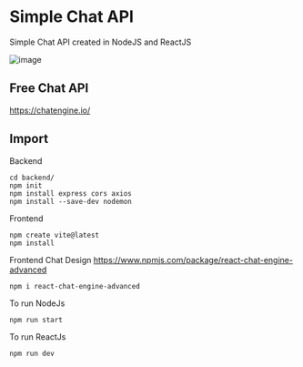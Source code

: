 # Simple Chat API 

Simple Chat API created in NodeJS and ReactJS

![image](https://github.com/kimalfred/Realtime-Chat-Web/assets/119164038/9a4bcf57-c236-4836-a8ea-419cae04f63f)

## Free Chat API 
https://chatengine.io/

## Import

Backend

```
cd backend/
npm init
npm install express cors axios
npm install --save-dev nodemon
```

Frontend

```
npm create vite@latest
npm install
```

Frontend Chat Design
https://www.npmjs.com/package/react-chat-engine-advanced
```
npm i react-chat-engine-advanced
```

To run NodeJs

```
npm run start
```
To run ReactJs

```
npm run dev
```

